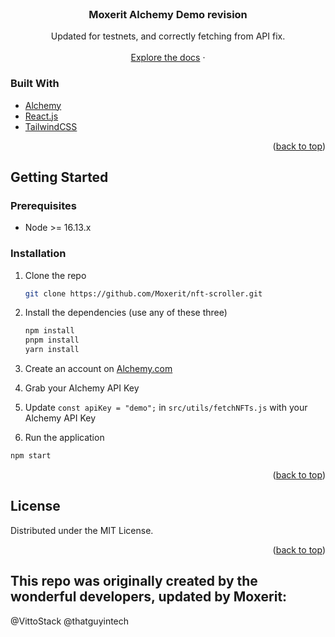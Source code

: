 <!-- PROJECT LOGO -->
<br />
<div align="center">

  <h3 align="center">Moxerit Alchemy Demo revision</h3>

  <p align="center">
    Updated for testnets, and correctly fetching from API fix.
    <br />
    <br />
     <a href="https://docs.alchemy.com/alchemy/enhanced-apis/nft-api">Explore the docs</a>
    ·
</div>
  


### Built With

* [Alchemy](https://www.alchemy.com)
* [React.js](https://reactjs.org/)
* [TailwindCSS](https://getbootstrap.com)

<p align="right">(<a href="#top">back to top</a>)</p>



<!-- GETTING STARTED -->
## Getting Started

### Prerequisites

- Node >= 16.13.x


### Installation


1. Clone the repo
   ```sh
   git clone https://github.com/Moxerit/nft-scroller.git
   ```
2. Install the dependencies (use any of these three)
   ```sh
   npm install
   pnpm install
   yarn install
   ```
   
3. Create an account on [Alchemy.com](https://www.alchemy.com/)
4. Grab your Alchemy API Key
5. Update `const apiKey = "demo";` in `src/utils/fetchNFTs.js` with your Alchemy API Key
6. Run the application
  ```sh
  npm start
  ```
  
<p align="right">(<a href="#top">back to top</a>)</p>


<!-- LICENSE -->
## License

Distributed under the MIT License.

<p align="right">(<a href="#top">back to top</a>)</p>


## This repo was originally created by the wonderful developers, updated by Moxerit:

@VittoStack
@thatguyintech

